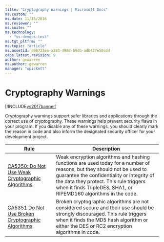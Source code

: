 ```yaml
---
title: "Cryptography Warnings | Microsoft Docs"
ms.custom: ""
ms.date: 11/15/2016
ms.reviewer: ""
ms.suite: ""
ms.technology: 
  - "vs-devops-test"
ms.tgt_pltfrm: ""
ms.topic: "article"
ms.assetid: d96723ea-a293-488d-b9db-adb437e50cdd
caps.latest.revision: 9
author: gewarren
ms.author: gewarren
manager: "wpickett"
---
```

# Cryptography Warnings
[!INCLUDE[vs2017banner](../includes/vs2017banner.md)]

Cryptography warnings support safer libraries and applications through the correct use of cryptography. These warnings help prevent security flaws in your program. If you disable any of these warnings, you should clearly mark the reason in code and also inform the designated security officer for your development project.  
  
|Rule|Description|  
|----------|-----------------|  
|[CA5350: Do Not Use Weak Cryptographic Algorithms](../code-quality/ca5350-do-not-use-weak-cryptographic-algorithms.md)|Weak encryption algorithms and hashing functions are used today for a number of reasons, but they should not be used to guarantee the confidentiality or integrity of the data they protect.        This rule triggers when it finds TripleDES, SHA1, or RIPEMD160 algorithms in the code.|  
|[CA5351 Do Not Use Broken Cryptographic Algorithms](../code-quality/ca5351-do-not-use-broken-cryptographic-algorithms.md)|Broken cryptographic algorithms are not considered secure and their use should be strongly discouraged. This rule triggers when it finds the MD5 hash algorithm or either the DES or RC2 encryption algorithms in code.|



